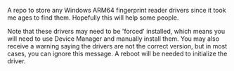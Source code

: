 A repo to store any Windows ARM64 fingerprint reader drivers since it took me ages to find them. Hopefully this will help some people.

Note that these drivers may need to be 'forced' installed, which means you will need to use Device Manager and manually install them. You may also receive a warning saying the drivers are not the correct version, but in most cases, you can ignore this message. A reboot will be needed to initialize the driver.
